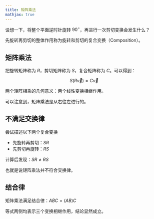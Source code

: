 ```yaml
---
title: 矩阵乘法
mathjax: true
---
```


设想一下，将整个平面逆时针旋转 $90^{\circ}$，再进行一次剪切变换会发生什么？

先旋转再剪切的整体作用称为旋转和剪切的复合变换（Composition）。

## 矩阵乘法

把旋转矩阵称为 $R$，剪切矩阵称为 $S$，复合矩阵称为 $C$。可以得到：

$$
S(R\vec{v}) = C\vec{v}
$$

两个矩阵相乘的几何意义：两个线性变换相继作用。

可以注意到，矩阵乘法是从右往左进行的。

## 不满足交换律

尝试描述以下两个复合变换

- 先旋转再剪切：$SR$
- 先剪切再旋转：$RS$

计算后发现：$SR\neq RS$

也就是说矩阵乘法并不符合交换律。

## 结合律

矩阵乘法满足结合律：$ABC=(AB)C$

等式两侧均表示三个变换相继作用，结论显然成立。